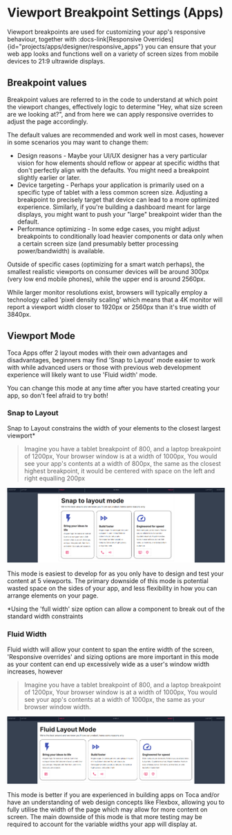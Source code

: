 # Viewport Breakpoint Settings (Apps)

Viewport breakpoints are used for customizing your app's responsive behaviour, together with :docs-link[Responsive Overrides]{id="projects/apps/designer/responsive_apps"} you can ensure that your web app looks and functions well on a variety of screen sizes from mobile devices to 21:9 ultrawide displays.

## Breakpoint values

Breakpoint values are referred to in the code to understand at which point the viewport changes, effectively logic to determine "Hey, what size screen are we looking at?", and from here we can apply responsive overrides to adjust the page accordingly.

The default values are recommended and work well in most cases, however in some scenarios you may want to change them:
- Design reasons - Maybe your UI/UX designer has a very particular vision for how elements should reflow or appear at specific widths that don't perfectly align with the defaults. You might need a breakpoint slightly earlier or later.
- Device targeting - Perhaps your application is primarily used on a specific type of tablet with a less common screen size. Adjusting a breakpoint to precisely target that device can lead to a more optimized experience. Similarly, if you're building a dashboard meant for large displays, you might want to push your "large" breakpoint wider than the default.
- Performance optimizing - In some edge cases, you might adjust breakpoints to conditionally load heavier components or data only when a certain screen size (and presumably better processing power/bandwidth) is available.

Outside of specific cases (optimizing for a smart watch perhaps), the smallest realistic viewports on consumer devices will be around 300px (very low end mobile phones), while the upper end is around 2560px. 

While larger monitor resolutions exist, browsers will typically employ a technology called 'pixel density scaling' which means that a 4K monitor will report a viewport width closer to 1920px or 2560px than it's true width of 3840px.

## Viewport Mode
Toca Apps offer 2 layout modes with their own advantages and disadvantages, beginners may find 'Snap to Layout' mode easier to work with while advanced users or those with previous web development experience will likely want to use 'Fluid width' mode.

You can change this mode at any time after you have started creating your app, so don't feel afraid to try both!

### Snap to Layout
Snap to Layout constrains the width of your elements to the closest largest viewport*

> Imagine you have a tablet breakpoint of 800, and a laptop breakpoint of 1200px, Your browser window is at a width of 1000px, You would see your app's contents at a width of 800px, the same as the closest highest breakpoint, it would be centered with space on the left and right equalling 200px

![Snap to grid Layout mode](/src/assets/responsive_layout_snap.png)

This mode is easiest to develop for as you only have to design and test your content at 5 viewports.
The primary downside of this mode is potential wasted space on the sides of your app, and less flexibility in how you can arrange elements on your page.

*Using the 'full width' size option can allow a component to break out of the standard width constraints

### Fluid Width
Fluid width will allow your content to span the entire width of the screen, 'Responsive overrides' and sizing options are more important in this mode as your content can end up excessively wide as a user's window width increases, however 

> Imagine you have a tablet breakpoint of 800, and a laptop breakpoint of 1200px, Your browser window is at a width of 1000px, You would see your app's contents at a width of 1000px, the same as your browser window width.

![Fluid Layout mode](/src/assets/responsive_layout_fluid.png)

This mode is better if you are experienced in building apps on Toca and/or have an understanding of web design concepts like Flexbox, allowing you to fully utilise the width of the page which may allow for more content on screen.
The main downside of this mode is that more testing may be required to account for the variable widths your app will display at.
